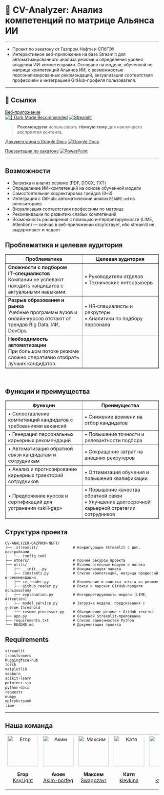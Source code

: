 # 🤖 CV-Analyzer: Анализ компетенций по матрице Альянса ИИ
---
- Проект по хакатону от Газпром Нефти и СПбГЭУ
- Интерактивное веб-приложение на базе Streamlit для автоматизированного анализа резюме и определения уровня владения ИИ-компетенциями. Основано на модели, обученной по матрице компетенций Альянса ИИ, с возможностью персонализированных рекомендаций, визуализации соответствия профессиям и интеграцией GitHub-профиля пользователя.
---
## 🔗 Ссылки

[Веб‑приложение](https://cv-analyzer-gazprom-neft.streamlit.app/)  
[![🌙 Dark Mode Recommended](https://img.shields.io/badge/theme-dark-blue?style=flat&logo=github)](https://cv-analyzer-gazprom-neft.streamlit.app/) [![Streamlit](https://img.shields.io/badge/Streamlit-FF4B4B?style=flat&logo=streamlit)](https://cv-analyzer-gazprom-neft.streamlit.app/)
> **Рекомендуем** использовать **тёмную тему** для наилучшего восприятия контента.

[Документация в Google Docs](https://docs.google.com/document/d/1lgbiqXAzj9J_sWFw-ep4w4qTQOpA2A_-5ieAzwoP62M/edit?tab=t.0)
[![Google Docs](https://img.shields.io/badge/Google%20Docs-blue?style=flat)](https://docs.google.com/document/d/1lgbiqXAzj9J_sWFw-ep4w4qTQOpA2A_-5ieAzwoP62M/edit?tab=t.0)

[Презентация по хакатону]()
[![PowerPoint](https://img.shields.io/badge/PowerPoint-darkorange?style=flat&logo=microsoft-powerpoint)](https://www.office.com/launch/powerpoint?auth=2&appid=ВАШ_ИД_ПРЕЗЕНТАЦИИ)

---

## Возможности

- Загрузка и анализ резюме (PDF, DOCX, TXT)
- Определение ИИ-компетенций на основе обученной модели
- Самостоятельная корректировка грейдов (0–3)
- Интеграция с GitHub: автоматический анализ `README.md` из репозиториев
- Визуализация соответствия профессиям по матрице
- Рекомендации по развитию слабых компетенций
- Возможность расширения с помощью интерпретируемости (LIME, Attention) — сейчас в веб-приложении отсутствует, ибо streamlit не выдерживает и падает

## Проблематика и целевая аудитория

<table style="table-layout: fixed; width: 100%; border-collapse: collapse;" border="1">
  <colgroup>
    <col style="width: 50%;" />
    <col style="width: 50%;" />
  </colgroup>
  <thead>
    <tr>
      <th><strong>Проблематика</strong></th>
      <th><strong>Целевая аудитория</strong></th>
    </tr>
  </thead>
  <tbody>
    <tr>
      <td>
        <strong>Сложности с подбором IT‑специалистов</strong><br>
        Компании не успевают находить кандидатов с актуальными навыками.
      </td>
      <td>
        • Руководители отделов<br>
        • Технические интервьюеры
      </td>
    </tr>
    <tr>
      <td>
        <strong>Разрыв образования и рынка</strong><br>
        Учебные программы вузов и онлайн‑курсов отстают от трендов Big Data, ИИ, DevOps.
      </td>
      <td>
        • HR‑специалисты и рекрутеры<br>
        • Аналитики по подбору персонала
      </td>
    </tr>
    <tr>
      <td>
        <strong>Необходимость автоматизации</strong><br>
        При большом потоке резюме сложно оперативно отобрать лучших кандидатов.
      </td>
      <td></td>
    </tr>
  </tbody>
</table>

<br/>

## Функции и преимущества

<table style="table-layout: fixed; width: 100%; border-collapse: collapse;" border="1">
  <colgroup>
    <col style="width: 50%;" />
    <col style="width: 50%;" />
  </colgroup>
  <thead>
    <tr>
      <th><strong>Функции</strong></th>
      <th><strong>Преимущества</strong></th>
    </tr>
  </thead>
  <tbody>
    <tr>
      <td>• Сопоставление компетенций кандидатов с требованиями вакансий</td>
      <td>• Снижение времени на отбор кандидатов</td>
    </tr>
    <tr>
      <td>• Генерация персональных карьерных рекомендаций</td>
      <td>• Повышение точности и релевантности подбора</td>
    </tr>
    <tr>
      <td>• Автоматизация обратной связи кандидатам и сотрудникам</td>
      <td>• Сокращение затрат на внешних рекрутеров</td>
    </tr>
    <tr>
      <td>• Анализ и прогнозирование карьерных траекторий сотрудников</td>
      <td>• Оптимизация обучения и повышения квалификации</td>
    </tr>
    <tr>
      <td>• Предложение курсов и сертификаций для устранения «skill‑gap»</td>
      <td>• Повышение качества обратной связи<br>• Улучшение долгосрочной карьерной стратегии сотрудников</td>
    </tr>
  </tbody>
</table>

## Структура проекта

```plaintext
CV-ANALYZER-GAZPROM-NEFT/
├── .streamlit/                # Конфигурации Streamlit с доп. настройками
│   └── config.toml
├── others/                    # Прочие ресурсы проекта
├── utils/                     # Вспомогательные модули и логика
│   ├── __init__.py            # Инициализация пакета
│   ├── constants.py           # Список компетенций, матрица профессий и рекомендации
│   ├── cv_reader.py           # Извлечение и очистка текста из резюме
│   ├── github_reader.py       # Поиск и парсинг GitHub-профиля пользователя
│   ├── explanation.py         # Интерпретируемость модели (LIME, Attention)
│   ├── model_service.py       # Загрузка модели, предсказания с учётом threshold
│   └── resume_processor.py    # Объединение резюме + GitHub текстов
├── app.py                     # Основной Streamlit-приложение
├── requirements.txt           # Список зависимостей Python
└── README.md                  # Документация проекта
```

## Requirements

```bash
streamlit
transformers
huggingface-hub
torch
matplotlib
seaborn
scikit-learn
pdfminer.six
python-docx
requests
numpy
mplcyberpunk
lime
```
---

## Наша команда

<table>
  <tr>
    <td align="center">
      <img src="https://github.com/KsyLight.png?size=100" width="100" alt="Егор"/>
      <p><strong>Егор</strong><br/><a href="https://github.com/KsyLight">KsyLight</a></p>
    </td>
    <td align="center">
      <img src="https://github.com/Akim-norfeg.png?size=100" width="100" alt="Аким"/>
      <p><strong>Аким</strong><br/><a href="https://github.com/Akim-norfeg">Akim-norfeg</a></p>
    </td>
    <td align="center">
      <img src="https://github.com/Swagozavr.png?size=100" width="100" alt="Максим"/>
      <p><strong>Максим</strong><br/><a href="https://github.com/Swagozavr">Swagozavr</a></p>
    </td>
    <td align="center">
      <img src="https://github.com/klevkina.png?size=100" width="100" alt="Катя"/>
      <p><strong>Катя</strong><br/><a href="https://github.com/klevkina">klevkina</a></p>
    </td>
    <td align="center">
      <img src="https://github.com/kwarkw.png?size=100" width="100" alt="Аня"/>
      <p><strong>Аня</strong><br/><a href="https://github.com/kwarkw">kwarkw</a></p>
    </td>
  </tr>
</table>
